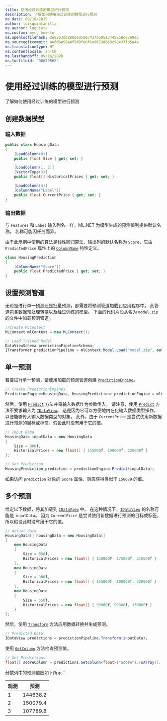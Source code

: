 ```yaml
---
title: 使用经过训练的模型进行预测
description: 了解如何使用经过训练的模型进行预测
ms.date: 09/18/2019
author: luisquintanilla
ms.author: luquinta
ms.custom: mvc, how-to
ms.openlocfilehash: 2e8263db289bed50e7437b695134458b8c07e0e5
ms.sourcegitcommit: aa6d8a90a4f5d8fe0f6e967980b8c98433f05a44
ms.translationtype: HT
ms.contentlocale: zh-CN
ms.lasthandoff: 09/16/2020
ms.locfileid: "90679568"
---
```

# <a name="make-predictions-with-a-trained-model"></a>使用经过训练的模型进行预测

了解如何使用经过训练的模型进行预测

## <a name="create-data-models"></a>创建数据模型

### <a name="input-data"></a>输入数据

```csharp
public class HousingData
{
    [LoadColumn(0)]
    public float Size { get; set; }

    [LoadColumn(1, 3)]
    [VectorType(3)]
    public float[] HistoricalPrices { get; set; }

    [LoadColumn(4)]
    [ColumnName("Label")]
    public float CurrentPrice { get; set; }
}
```

### <a name="output-data"></a>输出数据

与 `Features` 和 `Label` 输入列名一样，ML.NET 为模型生成的预测值列提供默认名称。 名称可能因任务而异。

由于此示例中使用的算法是线性回归算法，输出列的默认名称为 `Score`，它由 `PredictedPrice` 属性上的 [`ColumnName`](xref:Microsoft.ML.Data.ColumnNameAttribute) 特性定义。

```csharp
class HousingPrediction
{
    [ColumnName("Score")]
    public float PredictedPrice { get; set; }
}
```

## <a name="set-up-a-prediction-pipeline"></a>设置预测管道

无论是进行单一预测还是批量预测，都需要将预测管道加载到应用程序中。 此管道包含数据预处理转换以及经过训练的模型。 下面的代码片段从名为 `model.zip` 的文件中加载预测管道。

```csharp
//Create MLContext
MLContext mlContext = new MLContext();

// Load Trained Model
DataViewSchema predictionPipelineSchema;
ITransformer predictionPipeline = mlContext.Model.Load("model.zip", out predictionPipelineSchema);
```

## <a name="single-prediction"></a>单一预测

若要进行单一预测，请使用加载的预测管道创建 [`PredictionEngine`](xref:Microsoft.ML.PredictionEngine%602)。

```csharp
// Create PredictionEngines
PredictionEngine<HousingData, HousingPrediction> predictionEngine = mlContext.Model.CreatePredictionEngine<HousingData, HousingPrediction>(predictionPipeline);
```

然后，使用 [`Predict`](xref:Microsoft.ML.PredictionEngineBase%602.Predict%2A) 方法并将输入数据作为参数传入。 请注意，使用 [`Predict`](xref:Microsoft.ML.PredictionEngineBase%602.Predict%2A) 方法不要求输入为 [`IDataView`](xref:Microsoft.ML.IDataView)。 这是因为它可以方便地内在化输入数据类型操作，以便能够传入输入数据类型的对象。 此外，由于 `CurrentPrice` 是尝试使用新数据进行预测的目标或标签，假设此时没有用于它的值。

```csharp
// Input Data
HousingData inputData = new HousingData
{
    Size = 900f,
    HistoricalPrices = new float[] { 155000f, 190000f, 220000f }
};

// Get Prediction
HousingPrediction prediction = predictionEngine.Predict(inputData);
```

如果访问 `prediction` 对象的 `Score` 属性，则应获得类似于 `150079` 的值。

## <a name="multiple-predictions"></a>多个预测

给定以下数据，将其加载到 [`IDataView`](xref:Microsoft.ML.IDataView) 中。 在这种情况下，[`IDataView`](xref:Microsoft.ML.IDataView) 的名称可能是 `inputData`。 因为 `CurrentPrice` 是尝试使用新数据进行预测的目标或标签，所以假设此时没有用于它的值。

```csharp
// Actual data
HousingData[] housingData = new HousingData[]
{
    new HousingData
    {
        Size = 850f,
        HistoricalPrices = new float[] { 150000f, 175000f, 210000f }
    },
    new HousingData
    {
        Size = 900f,
        HistoricalPrices = new float[] { 155000f, 190000f, 220000f }
    },
    new HousingData
    {
        Size = 550f,
        HistoricalPrices = new float[] { 99000f, 98000f, 130000f }
    }
};
```

然后，使用 [`Transform`](xref:Microsoft.ML.ITransformer.Transform%2A) 方法应用数据转换并生成预测。

```csharp
// Predicted Data
IDataView predictions = predictionPipeline.Transform(inputData);
```

使用 [`GetColumn`](xref:Microsoft.ML.Data.ColumnCursorExtensions.GetColumn%2A) 方法检查预测值。

```csharp
// Get Predictions
float[] scoreColumn = predictions.GetColumn<float>("Score").ToArray();
```

分数列中的预测值应如下所示：

| 观测 | 预测 |
|---|---|
| 1 | 144638.2 |
| 2 | 150079.4 |
| 3 | 107789.8 |
